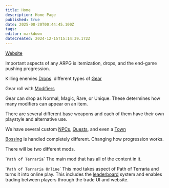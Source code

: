 ```yaml
---
title: Home
description: Home Page
published: true
date: 2025-08-20T00:44:45.100Z
tags: 
editor: markdown
dateCreated: 2024-12-15T15:14:39.172Z
---
```


[Website](https://pathofterraria.com/)

Important aspects of any ARPG is itemization, drops, and the end-game pushing progression.

Killing enemies [Drops](/Drops)  different types of [Gear](/Gear)

Gear roll with [Modifiers](/Mechanics/Modifiers)

Gear can drop as Normal, Magic, Rare, or Unique. These determines how many modifiers can appear on an item.

There are several different base weapons and each of them have their own playstyle and alternative use.

We have several custom [NPCs](/npcs), [Quests](/Quests), and even a [Town](/Towns)

[Bossing](/Bossing) is handled completely different. Changing how progression works.

There will be two different mods.

\``Path of Terraria`\` The main mod that has all of the content in it.

\``Path of Terraria Online`\` This mod takes aspect of Path of Terraria and turns it into online play. This includes the [leaderboard](/Leaderboards) system and enables trading between players through the trade UI and website.